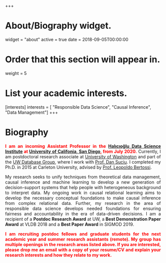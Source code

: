 +++
# About/Biography widget.
widget = "about"
active = true
date = 2018-09-05T00:00:00

# Order that this section will appear in.
weight = 5

# List your academic interests.
[interests]
interests = [
"Responsible Data Science",
"Causal Inference",
"Data Management"]
+++

# Biography


<p style='text-align: justify;'>
<span style="color:red">
<b>I am an incoming Assistant Professor in the <a href="https://datascience.ucsd.edu/">Halıcıoğlu Data Science Institute</a> at <a href="https://ucsd.edu/">University of Califonia, San Diego</a>, from July 2020.</b></span> Currently, I am postdoctoral research associate at <a href="https://www.washington.edu/">University of Washington</a> and part of the <a href="http://db.cs.washington.edu/">UW Database Group</a>, where I work with <a href="https://homes.cs.washington.edu/~suciu/">Prof. Dan Suciu</a>. I completed my Ph.D. in 2015 at Carleton University, advised by <a href="http://people.scs.carleton.ca/~bertossi/">Prof. Leopoldo Bertossi</a>. </p>


<p style='text-align: justify;'>
My research seeks to unify techniques from theoretical data management, causal inference and machine learning to develop a new generation of decision-support systems that help people with heterogeneous background to interpret data. My ongoing work in causal relational learning aims to develop the necessary conceptual foundations to make causal inference from complex relational data. Further, my research in the area of responsible data science develops needed foundations for ensuring fairness and accountability in the era of data-driven decisions. I am a recipient of a <b>Postdoc Research Award</b> at UW, a <b>Best Demonstration Paper Award</b> at VLDB 2018 and a <b>Best Paper Award</b> in  SIGMOD 2019.</p>


<p style='text-align: justify;'><b>
<span style="color:red">I am recruiting postdoc fellows and graduate students for the next academic year and summer research assistants (remote). My group has multiple openings in the research areas listed above. If you are interested, please drop me an email with a copy of your resume/CV and explain your research interests and how they relate to my work.</b></span>



